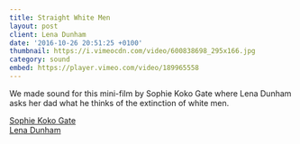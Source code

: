 ```yaml
---
title: Straight White Men
layout: post
client: Lena Dunham
date: '2016-10-26 20:51:25 +0100'
thumbnail: https://i.vimeocdn.com/video/600838698_295x166.jpg
category: sound
embed: https://player.vimeo.com/video/189965558
---
```


We made sound for this mini-film by Sophie Koko Gate where Lena Dunham asks her dad what he thinks of the extinction of white men.

[Sophie Koko Gate](sophiekokogate.com)  
[Lena Dunham](lenadunham.com)
